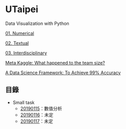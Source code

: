 # UTaipei
Data Visualization with Python

[01. Numerical](http://www.randalolson.com/2015/07/14/rethinking-the-population-pyramid/)

[02. Textual](https://ntu-csx-datascience.github.io/UTaipei/02%20Textual/Apriori.html)

[03. Interdisciplinary](https://ntu-csx-datascience.github.io/UTaipei/03%20Interdisciplinary/Notebook.slides.html)

[Meta Kaggle: What happened to the team size?](https://www.kaggle.com/gpreda/meta-kaggle-what-happened-to-the-team-size)

[A Data Science Framework: To Achieve 99% Accuracy](https://www.kaggle.com/ldfreeman3/a-data-science-framework-to-achieve-99-accuracy)

## 目錄
* Small task
	* [20190115](https://github.com/jasonSU85323/UTaipei_DataScience/tree/master/Small%20task/20190115)：數值分析
	* [20190116](https://github.com/jasonSU85323/UTaipei_DataScience/tree/master/Small%20task/20190116)：未定
	* [20190117](https://github.com/jasonSU85323/UTaipei_DataScience/tree/master/Small%20task/20190117)：未定
